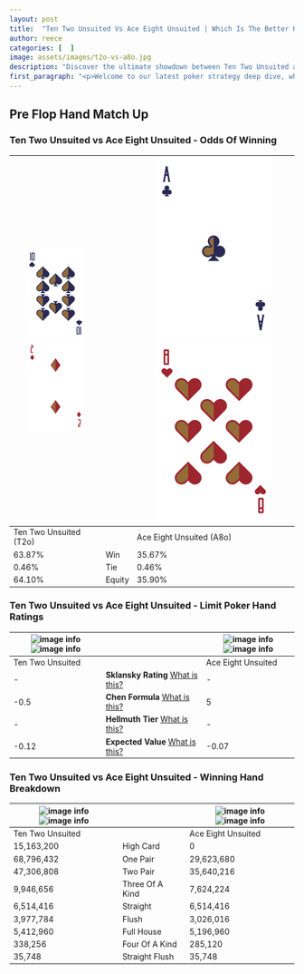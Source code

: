 ```yaml
---
layout: post
title:  "Ten Two Unsuited Vs Ace Eight Unsuited | Which Is The Better Hand In Poker? A Complete Guide"
author: reece
categories: [  ]
image: assets/images/t2o-vs-a8o.jpg
description: "Discover the ultimate showdown between Ten Two Unsuited and Ace Eight Unsuited in poker! Uncover the odds, strategies, and scenarios where one hand triumphs over the other. Get ready to up your poker game with this thrilling analysis."
first_paragraph: "<p>Welcome to our latest poker strategy deep dive, where we're pitting two distinct hands against each other in a high-stakes showdown: Ten Two Unsuited vs Ace Eight Unsuited.</p><p>In the dynamic world of poker, every decision counts, and knowing which hand holds the upper hand is key to your success at the table.</p><p>In this article, we'll dissect these two hands, explore the scenarios where one dominates the other, and equip you with the knowledge to make strategic choices that can tip the odds in your favor.</p><p>Get ready to unravel the intriguing dynamics of these poker hands and elevate your game to new heights.</p>"
---
```




[comment]: # (sp0)

## Pre Flop Hand Match Up

<div class="table hand-ratings" markdown="1"> 



### Ten Two Unsuited vs Ace Eight Unsuited - Odds Of Winning


    
| ![image info](assets/images/hand1/T.png) ![image info](assets/images/hand1/2o.png) |  | ![image info](assets/images/hand2/A.png) ![image info](assets/images/hand2/8o.png) |
| -------- | -------- | -------- |
| Ten Two Unsuited (T2o) |  | Ace Eight Unsuited (A8o) |
| 63.87% | Win | 35.67% |
| 0.46% | Tie | 0.46% |
| 64.10% | Equity | 35.90% |




[comment]: # (sp1)



### Ten Two Unsuited vs Ace Eight Unsuited - Limit Poker Hand Ratings


    
| ![image info](https://www.riverpairs.com/assets/images/hand1/T.png) ![image info](https://www.riverpairs.com/assets/images/hand1/2o.png) |  | ![image info](https://www.riverpairs.com/assets/images/hand2/A.png) ![image info](https://www.riverpairs.com/assets/images/hand2/8o.png) |
| -------- | -------- | -------- |
| Ten Two Unsuited |  | Ace Eight Unsuited |
| - | **Sklansky Rating** [What is this?](/sklansky-rating-explained) | - |
| -0.5 | **Chen Formula** [What is this?](/chen-formula-explained) | 5 |
| - | **Hellmuth Tier** [What is this?](/Hellmuth-tier-explained) | - |
| -0.12 | **Expected Value** [What is this?](/expected-value-explained) | -0.07 |




[comment]: # (sp2)



### Ten Two Unsuited vs Ace Eight Unsuited - Winning Hand Breakdown


    
| ![image info](https://www.riverpairs.com/assets/images/hand1/T.png) ![image info](https://www.riverpairs.com/assets/images/hand1/2o.png) |  | ![image info](https://www.riverpairs.com/assets/images/hand2/A.png) ![image info](https://www.riverpairs.com/assets/images/hand2/8o.png) |
| -------- | -------- | -------- |
| Ten Two Unsuited |  | Ace Eight Unsuited |
| 15,163,200 | High Card | 0 |
| 68,796,432 | One Pair | 29,623,680 |
| 47,306,808 | Two Pair | 35,640,216 |
| 9,946,656 | Three Of A Kind | 7,624,224 |
| 6,514,416 | Straight | 6,514,416 |
| 3,977,784 | Flush | 3,026,016 |
| 5,412,960 | Full House | 5,196,960 |
| 338,256 | Four Of A Kind | 285,120 |
| 35,748 | Straight Flush | 35,748 |




[comment]: # (sp3)



</div>

[comment]: # (sp4)



[comment]: # (sp5)

